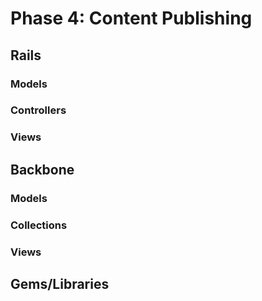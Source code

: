 # Phase 4: Content Publishing

## Rails
### Models

### Controllers

### Views

## Backbone
### Models

### Collections

### Views

## Gems/Libraries
